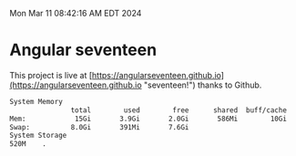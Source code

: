 Mon Mar 11 08:42:16 AM EDT 2024

# Angular seventeen


This project is live at [https://angularseventeen.github.io](https://angularseventeen.github.io "seventeen!") thanks to Github.

```bash
System Memory
               total        used        free      shared  buff/cache   available
Mem:            15Gi       3.9Gi       2.0Gi       586Mi        10Gi        11Gi
Swap:          8.0Gi       391Mi       7.6Gi
System Storage
520M	.
